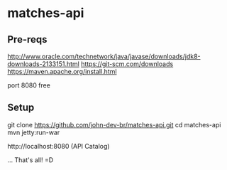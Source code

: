 # matches-api

## Pre-reqs

http://www.oracle.com/technetwork/java/javase/downloads/jdk8-downloads-2133151.html
https://git-scm.com/downloads
https://maven.apache.org/install.html

port 8080 free

## Setup

git clone https://github.com/john-dev-br/matches-api.git
cd matches-api
mvn jetty:run-war

http://localhost:8080 (API Catalog)

... That's all! =D
